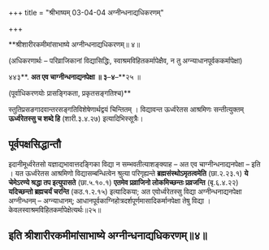 +++
title = "श्रीभाष्यम् 03-04-04 अग्नीन्धनाद्यधिकरणम्"

+++
<div claऽऽ="elementor-widget-container">

**श्रीशारीरकमीमांसाभाष्ये अग्नीन्धनाद्यधिकरणम्॥ ४॥

(अधिकरणार्थः – परिव्राजिकानां विद्यासिद्धिः, स्वाश्रमविहितकर्मापेक्षैव, न तु अग्न्याधानपूर्वककर्मापेक्षा)

४४३**. **अत एव चाग्नीन्धनाद्यनपेक्षा ॥ ३**–**४**–**२५ ॥

(पूर्वाधिकरणयोः प्रासङ्गिकता, प्रकृतसङ्गतिश्च)**

स्तुतिप्रसङगादवान्तरसङ्गतिविशेषेणार्थद्वयं चिन्तितम् । विद्यावन्त ऊर्ध्वरेतस आश्रमिणः सन्तीत्युक्तम् **ऊर्ध्वरेतस्सु च शब्दे हि** (शारी.३.४.२७) इत्यादिभिस्सूत्रैः।

## पूर्वपक्षसिद्धान्तौ

इदानीमूर्ध्वरेतसो यज्ञाद्यभावात्तदङ्गिका विद्या न सम्भवतीत्याशङ्क्याह – अत एव चाग्नीन्धनाद्यनपेक्षा – इति । यत ऊर्ध्वरेतस आश्रमिणो विद्यासम्बन्धित्वेन श्रुत्या परिगृह्यन्ते **ब्रह्मसंस्थोऽमृतत्वमेति** (छा.२.२३.१) **ये चेमेऽरण्ये श्रद्धा तप इत्युपासते** (छा.५.१०.१) **एतमेव प्रव्राजिनो लोकमिच्छन्तः प्रव्रजन्ति** (बृ.६.४.२२) **यदिच्छन्तो ब्रह्मचर्यं चरन्ति** (कठ.१.२.१५) इत्यादिकया; अत एवोर्ध्वरेतस्सु विद्या अग्नीन्धनाद्यनपेक्षा अग्नीन्धनम् – अग्न्याधानम्; आधानपूर्वकाग्निहोत्रदर्शपूर्णमासादिकर्मानपेक्षा तेषु विद्या । केवलस्वाश्रमविहितकर्मापेक्षेत्यर्थः॥२५॥

## इति श्रीशारीरकमीमांसाभाष्ये अग्नीन्धनाद्यधिकरणम्॥४॥

</div>
